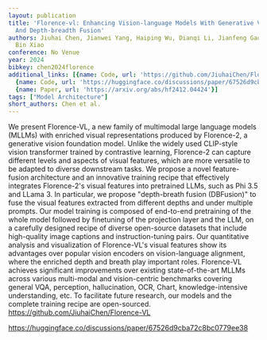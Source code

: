 ```yaml
---
layout: publication
title: 'Florence-vl: Enhancing Vision-language Models With Generative Vision Encoder
  And Depth-breadth Fusion'
authors: Jiuhai Chen, Jianwei Yang, Haiping Wu, Dianqi Li, Jianfeng Gao, Tianyi Zhou,
  Bin Xiao
conference: No Venue
year: 2024
bibkey: chen2024florence
additional_links: [{name: Code, url: 'https://github.com/JiuhaiChen/Florence-VL'},
  {name: Code, url: 'https://huggingface.co/discussions/paper/67526d9cba72c8bc0779ee38'},
  {name: Paper, url: 'https://arxiv.org/abs/hf2412.04424'}]
tags: ["Model Architecture"]
short_authors: Chen et al.
---
```

We present Florence-VL, a new family of multimodal large language models (MLLMs) with enriched visual representations produced by Florence-2, a generative vision foundation model. Unlike the widely used CLIP-style vision transformer trained by contrastive learning, Florence-2 can capture different levels and aspects of visual features, which are more versatile to be adapted to diverse downstream tasks. We propose a novel feature-fusion architecture and an innovative training recipe that effectively integrates Florence-2's visual features into pretrained LLMs, such as Phi 3.5 and LLama 3. In particular, we propose "depth-breath fusion (DBFusion)" to fuse the visual features extracted from different depths and under multiple prompts. Our model training is composed of end-to-end pretraining of the whole model followed by finetuning of the projection layer and the LLM, on a carefully designed recipe of diverse open-source datasets that include high-quality image captions and instruction-tuning pairs. Our quantitative analysis and visualization of Florence-VL's visual features show its advantages over popular vision encoders on vision-language alignment, where the enriched depth and breath play important roles. Florence-VL achieves significant improvements over existing state-of-the-art MLLMs across various multi-modal and vision-centric benchmarks covering general VQA, perception, hallucination, OCR, Chart, knowledge-intensive understanding, etc. To facilitate future research, our models and the complete training recipe are open-sourced. https://github.com/JiuhaiChen/Florence-VL

https://huggingface.co/discussions/paper/67526d9cba72c8bc0779ee38